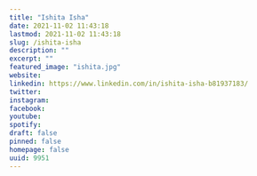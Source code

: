 ```yaml
---
title: "Ishita Isha"
date: 2021-11-02 11:43:18
lastmod: 2021-11-02 11:43:18
slug: /ishita-isha
description: ""
excerpt: ""
featured_image: "ishita.jpg"
website: 
linkedin: https://www.linkedin.com/in/ishita-isha-b81937183/
twitter: 
instagram: 
facebook: 
youtube: 
spotify: 
draft: false
pinned: false
homepage: false
uuid: 9951
---
```


